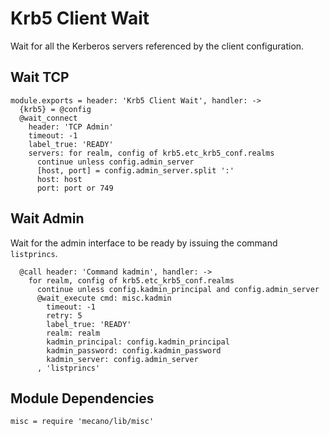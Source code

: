 
# Krb5 Client Wait

Wait for all the Kerberos servers referenced by the client configuration.

## Wait TCP

    module.exports = header: 'Krb5 Client Wait', handler: ->
      {krb5} = @config
      @wait_connect
        header: 'TCP Admin'
        timeout: -1
        label_true: 'READY'
        servers: for realm, config of krb5.etc_krb5_conf.realms
          continue unless config.admin_server
          [host, port] = config.admin_server.split ':'
          host: host
          port: port or 749

## Wait Admin

Wait for the admin interface to be ready by issuing the command `listprincs`.

      @call header: 'Command kadmin', handler: ->
        for realm, config of krb5.etc_krb5_conf.realms
          continue unless config.kadmin_principal and config.admin_server
          @wait_execute cmd: misc.kadmin
            timeout: -1
            retry: 5
            label_true: 'READY'
            realm: realm
            kadmin_principal: config.kadmin_principal
            kadmin_password: config.kadmin_password
            kadmin_server: config.admin_server
          , 'listprincs'

## Module Dependencies

    misc = require 'mecano/lib/misc'
